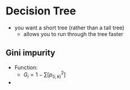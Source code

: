 # Decision Tree #
- you want a short tree (rather than a tall tree)
    - allows you to run through the tree faster

## Gini impurity ##
- Function:
    - $G_i = 1 - \sum[p_(i,k)^2]$
- 

